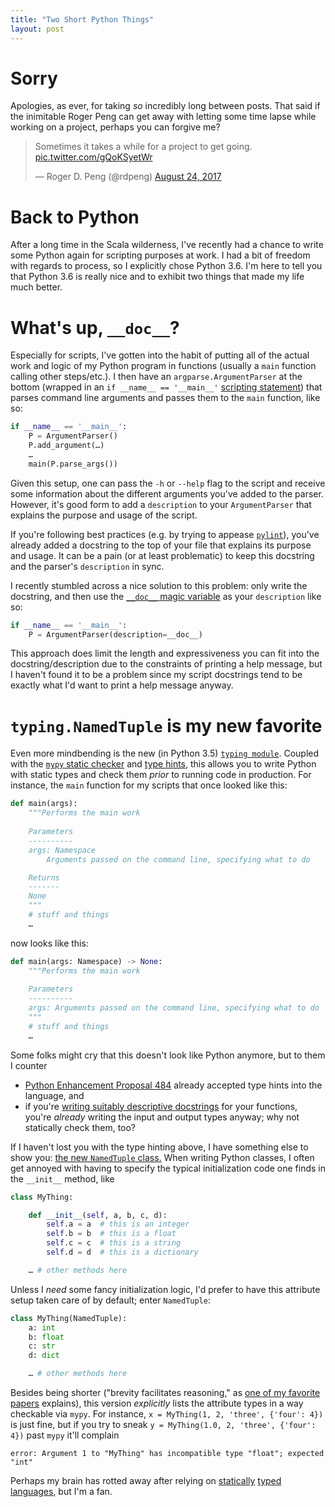```yaml
---
title: "Two Short Python Things"
layout: post
---
```


# Sorry

Apologies, as ever, for taking _so_ incredibly long between posts.
That said if the inimitable Roger Peng can get away with letting some time
lapse while working on a project, perhaps you can forgive me?

<blockquote class="twitter-tweet" data-lang="en"><p lang="en" dir="ltr">Sometimes it takes a while for a project to get going. <a href="https://t.co/gQoKSyetWr">pic.twitter.com/gQoKSyetWr</a></p>&mdash; Roger D. Peng (@rdpeng) <a href="https://twitter.com/rdpeng/status/900699027108282368">August 24, 2017</a></blockquote> <script async src="//platform.twitter.com/widgets.js" charset="utf-8"></script>

# Back to Python

After a long time in the Scala wilderness, I've recently had a chance to write
some Python again for scripting purposes at work.
I had a bit of freedom with regards to process, so I explicitly chose Python
3.6.
I'm here to tell you that Python 3.6 is really nice and to exhibit two things
that made my life much better.

# What's up, `__doc__`?

Especially for scripts, I've gotten into the habit of putting all of the actual
work and logic of my Python program in functions (usually a `main` function
calling other steps/etc.).
I then have an `argparse.ArgumentParser` at the bottom (wrapped in an `if
__name__ == '__main__'` [scripting
statement](https://docs.python.org/3/library/__main__.html)) that parses
command line arguments and passes them to the `main` function, like so:

```python
if __name__ == '__main__':
    P = ArgumentParser()
    P.add_argument(…)
    …
    main(P.parse_args())
```

Given this setup, one can pass the `-h` or `--help` flag to the script and
receive some information about the different arguments you've added to the
parser.
However, it's good form to add a `description` to your `ArgumentParser` that
explains the purpose and usage of the script.

If you're following best practices (e.g. by trying to appease
[`pylint`](https://www.pylint.org)), you've already added a docstring to the
top of your file that explains its purpose and usage.
It can be a pain (or at least problematic) to keep this docstring and the
parser's `description` in sync.

I recently stumbled across a nice solution to this problem: only write the
docstring, and then use the [`__doc__` magic
variable](https://stackoverflow.com/questions/33066383/print-doc-in-python-3-script) as your `description` like so:

```python
if __name__ == '__main__':
    P = ArgumentParser(description=__doc__)
```

This approach does limit the length and expressiveness you can fit into the
docstring/description due to the constraints of printing a help message, but
I haven't found it to be a problem since my script docstrings tend to be
exactly what I'd want to print a help message anyway.

# `typing.NamedTuple` is my new favorite

Even more mindbending is the new (in Python 3.5) [`typing
module`](https://docs.python.org/3/library/typing.html).
Coupled with the [`mypy` static checker](http://mypy.readthedocs.io) and [type
hints](https://stackoverflow.com/questions/32557920/what-are-type-hints-in-python-3-5),
this allows you to write Python with static types and check them _prior_ to
running code in production.
For instance, the `main` function for my scripts that once looked like this:
```python
def main(args):
    """Performs the main work
    
    Parameters
    ----------
    args: Namespace
        Arguments passed on the command line, specifying what to do

    Returns
    -------
    None
    """
    # stuff and things
    …
```
now looks like this:
```python
def main(args: Namespace) -> None:
    """Performs the main work
    
    Parameters
    ----------
    args: Arguments passed on the command line, specifying what to do
    """
    # stuff and things
    …
```

Some folks might cry that this doesn't look like Python anymore, but to them I
counter
- [Python Enhancement Proposal 484](https://www.python.org/dev/peps/pep-0484/)
  already accepted type hints into the language, and
- if you're [writing suitably descriptive
docstrings](http://sphinxcontrib-napoleon.readthedocs.io/) for your functions,
you're _already_ writing the input and output types anyway; why not statically
check them, too?

If I haven't lost you with the type hinting above, I have something else to
show you: [the new `NamedTuple`
class.](https://docs.python.org/3/library/typing.html#typing.NamedTuple)
When writing Python classes, I often get annoyed with having to specify the
typical initialization code one finds in the `__init__` method, like

```python
class MyThing:

    def __init__(self, a, b, c, d):
        self.a = a  # this is an integer
        self.b = b  # this is a float
        self.c = c  # this is a string
        self.d = d  # this is a dictionary

    … # other methods here
```

Unless I _need_ some fancy initialization logic, I'd prefer to have this
attribute setup taken care of by default; enter `NamedTuple`:

```python
class MyThing(NamedTuple):
    a: int
    b: float
    c: str
    d: dict

    … # other methods here
```

Besides being shorter ("brevity facilitates reasoning," as [one of my favorite
papers](http://www.jsoftware.com/papers/tot.htm) explains), this version
_explicitly_ lists the attribute types in a way checkable via `mypy`.
For instance, `x = MyThing(1, 2, 'three', {'four': 4})` is just fine, but
if you try to sneak `y = MyThing(1.0, 2, 'three', {'four': 4})` past `mypy`
it'll complain
```
error: Argument 1 to "MyThing" has incompatible type "float"; expected "int"
```
Perhaps my brain has rotted away after relying on
[statically](https://haskell-lang.org) [typed](https://www.scala-lang.org)
[languages](https://www.rust-lang.org), but I'm a fan.

